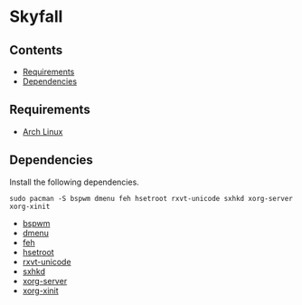# Skyfall

## Contents

- [Requirements](#requirements)
- [Dependencies](#dependencies)

## Requirements

- [Arch Linux](https://www.archlinux.org/)

## Dependencies

Install the following dependencies.

`sudo pacman -S bspwm dmenu feh hsetroot rxvt-unicode sxhkd xorg-server xorg-xinit`

- [bspwm](https://github.com/baskerville/bspwm)
- [dmenu](https://wiki.archlinux.org/index.php/dmenu)
- [feh](https://wiki.archlinux.org/index.php/feh)
- [hsetroot](https://github.com/himdel/hsetroot)
- [rxvt-unicode](https://wiki.archlinux.org/index.php/Rxvt-unicode)
- [sxhkd](https://github.com/baskerville/sxhkd)
- [xorg-server](https://www.archlinux.org/packages/extra/x86_64/xorg-server/)
- [xorg-xinit](https://www.archlinux.org/packages/extra/x86_64/xorg-xinit/)
